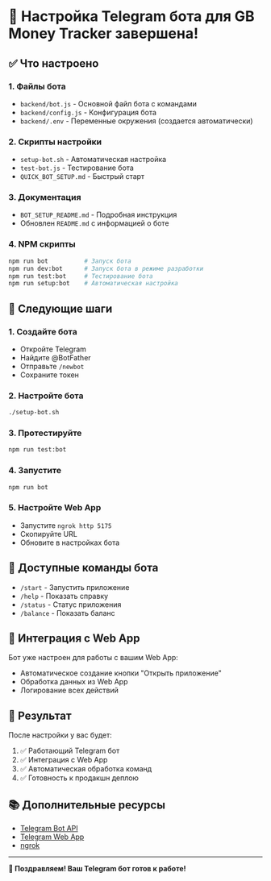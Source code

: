 # 🎉 Настройка Telegram бота для GB Money Tracker завершена!

## ✅ Что настроено

### 1. Файлы бота
- `backend/bot.js` - Основной файл бота с командами
- `backend/config.js` - Конфигурация бота
- `backend/.env` - Переменные окружения (создается автоматически)

### 2. Скрипты настройки
- `setup-bot.sh` - Автоматическая настройка
- `test-bot.js` - Тестирование бота
- `QUICK_BOT_SETUP.md` - Быстрый старт

### 3. Документация
- `BOT_SETUP_README.md` - Подробная инструкция
- Обновлен `README.md` с информацией о боте

### 4. NPM скрипты
```bash
npm run bot          # Запуск бота
npm run dev:bot      # Запуск бота в режиме разработки
npm run test:bot     # Тестирование бота
npm run setup:bot    # Автоматическая настройка
```

## 🚀 Следующие шаги

### 1. Создайте бота
- Откройте Telegram
- Найдите @BotFather
- Отправьте `/newbot`
- Сохраните токен

### 2. Настройте бота
```bash
./setup-bot.sh
```

### 3. Протестируйте
```bash
npm run test:bot
```

### 4. Запустите
```bash
npm run bot
```

### 5. Настройте Web App
- Запустите `ngrok http 5175`
- Скопируйте URL
- Обновите в настройках бота

## 🔧 Доступные команды бота

- `/start` - Запустить приложение
- `/help` - Показать справку
- `/status` - Статус приложения
- `/balance` - Показать баланс

## 📱 Интеграция с Web App

Бот уже настроен для работы с вашим Web App:
- Автоматическое создание кнопки "Открыть приложение"
- Обработка данных из Web App
- Логирование всех действий

## 🎯 Результат

После настройки у вас будет:
1. ✅ Работающий Telegram бот
2. ✅ Интеграция с Web App
3. ✅ Автоматическая обработка команд
4. ✅ Готовность к продакшн деплою

## 📚 Дополнительные ресурсы

- [Telegram Bot API](https://core.telegram.org/bots/api)
- [Telegram Web App](https://core.telegram.org/bots/webapps)
- [ngrok](https://ngrok.com/docs)

---

**🎉 Поздравляем! Ваш Telegram бот готов к работе!**
